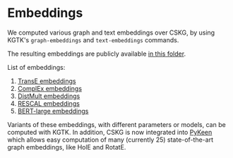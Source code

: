 # Embeddings

We computed various graph and text embeddings over CSKG, by using KGTK's `graph-embeddings` and `text-embeddings` commands. 

The resulting embeddings are publicly available [in this folder](https://drive.google.com/drive/u/1/folders/16347KHSloJJZIbgC9V5gH7_pRx0CzjPQ). 

List of embeddings:

1. [TransE embeddings](https://drive.google.com/file/d/1z_cZoBtDUbZoWr136tW8bXn9zE2G7Tyq/view?usp=sharing)
2. [ComplEx embeddings](https://drive.google.com/file/d/1fOIlL9cPG_IGU-utX-8BvjR4sgDhlSEX/view?usp=sharing)
3. [DistMult embeddings](https://drive.google.com/file/d/1FawllrbFwouciRD-KtHd00-70EQ9Bwnf/view?usp=sharing)
4. [RESCAL embeddings](https://drive.google.com/file/d/1aNM9gEU-NvecWYVKPSQ1SIdIfW8L1DfR/view?usp=sharing)
5. [BERT-large embeddings](https://drive.google.com/file/d/1EG_9TjZyo-EXofNkx7sV48igEzwz_fTT/view?usp=sharing)

Variants of these embeddings, with different parameters or models, can be computed with KGTK. In addition, CSKG is now integrated into [PyKeen](https://github.com/pykeen/pykeen) which allows easy computation of many (currently 25) state-of-the-art graph embeddings, like HolE and RotatE.

